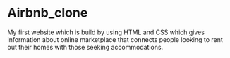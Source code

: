 # Airbnb_clone
My first website which is build by using HTML and CSS which gives information about online marketplace that connects people looking to rent out their homes with those seeking accommodations.
